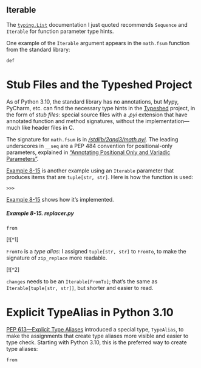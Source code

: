 ## Iterable

The [`typing.List`](https://fpy.li/8-20) documentation I just quoted recommends `Sequence` and `Iterable` for function parameter type hints.

One example of the `Iterable` argument appears in the `math.fsum` function from the standard library:

```
def
```

# Stub Files and the Typeshed Project

As of Python 3.10, the standard library has no annotations, but Mypy, PyCharm, etc. can find the necessary type hints in the [Typeshed](https://fpy.li/8-26) project, in the form of _stub files_: special source files with a _.pyi_ extension that have annotated function and method signatures, without the implementation—much like header files in C.

The signature for `math.fsum` is in [_/stdlib/2and3/math.pyi_](https://fpy.li/8-27). The leading underscores in `__seq` are a PEP 484 convention for positional-only parameters, explained in [“Annotating Positional Only and Variadic Parameters”](#arbitrary_arguments_sec).

[Example 8-15](#replacer_ex) is another example using an `Iterable` parameter that produces items that are `tuple[str, str]`. Here is how the function is used:

```
>>> 
```

[Example 8-15](#replacer_ex) shows how it’s implemented.

##### Example 8-15. _replacer.py_

```
from
```

[![^1]

`FromTo` is a _type alias_: I assigned `tuple[str, str]` to `FromTo`, to make the signature of `zip_replace` more readable.

[![^2]

`changes` needs to be an `Iterable[FromTo]`; that’s the same as `Iterable[tuple[str, str]]`, but shorter and easier to read.

# Explicit TypeAlias in Python 3.10

[PEP 613—Explicit Type Aliases](https://fpy.li/pep613) introduced a special type, `TypeAlias`, to make the assignments that create type aliases more visible and easier to type check. Starting with Python 3.10, this is the preferred way to create type aliases:

```
from
```